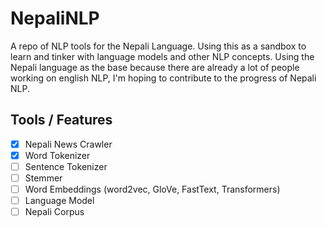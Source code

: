 # NepaliNLP
A repo of NLP tools for the Nepali Language. Using this as a sandbox to learn and tinker with language models and other NLP concepts. Using the Nepali language as the base because there are already a lot of people working on english NLP, I'm hoping to contribute to the progress of Nepali NLP.

## Tools / Features
- [x] Nepali News Crawler
- [x] Word Tokenizer
- [ ] Sentence Tokenizer
- [ ] Stemmer
- [ ] Word Embeddings (word2vec, GloVe, FastText, Transformers)
- [ ] Language Model
- [ ] Nepali Corpus
